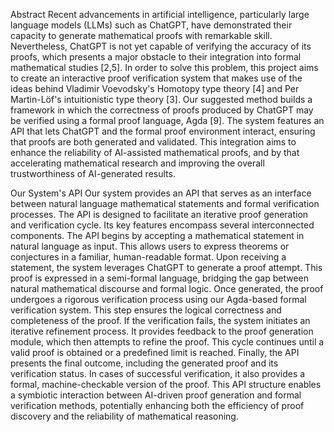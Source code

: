 Abstract
Recent advancements in artificial intelligence, particularly large language models (LLMs) such as ChatGPT, have demonstrated their capacity to generate mathematical proofs with remarkable skill. Nevertheless, ChatGPT is not yet capable of verifying the accuracy of its proofs, which presents a major obstacle to their integration into formal mathematical studies [2,5]. In order to solve this problem, this project aims to create an interactive proof verification system that makes use of the ideas behind Vladimir Voevodsky's Homotopy type theory [4] and Per Martin-Löf's intuitionistic type theory [3]. Our suggested method builds a framework in which the correctness of proofs produced by ChatGPT may be verified using a formal proof language, Agda [9]. The system features an API that lets ChatGPT and the formal proof environment interact, ensuring that proofs are both generated and validated. This integration aims to enhance the reliability of AI-assisted mathematical proofs, and by that accelerating mathematical research and improving the overall trustworthiness of AI-generated results.

Our System's API
Our system provides an API that serves as an interface between natural language mathematical statements and formal verification processes. The API is designed to facilitate an iterative proof generation and verification cycle. Its key features encompass several interconnected components.
The API begins by accepting a mathematical statement in natural language as input. This allows users to express theorems or conjectures in a familiar, human-readable format. Upon receiving a statement, the system leverages ChatGPT to generate a proof attempt. This proof is expressed in a semi-formal language, bridging the gap between natural mathematical discourse and formal logic.
Once generated, the proof undergoes a rigorous verification process using our Agda-based formal verification system. This step ensures the logical correctness and completeness of the proof. If the verification fails, the system initiates an iterative refinement process. It provides feedback to the proof generation module, which then attempts to refine the proof. This cycle continues until a valid proof is obtained or a predefined limit is reached.
Finally, the API presents the final outcome, including the generated proof and its verification status. In cases of successful verification, it also provides a formal, machine-checkable version of the proof.
This API structure enables a symbiotic interaction between AI-driven proof generation and formal verification methods, potentially enhancing both the efficiency of proof discovery and the reliability of mathematical reasoning.
